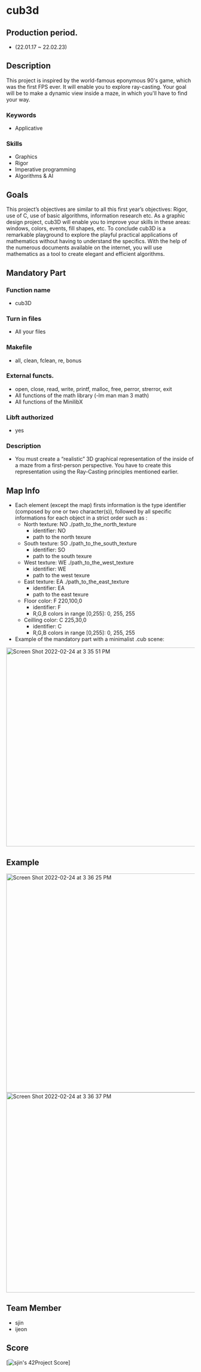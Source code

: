 # cub3d

## Production period.
- (22.01.17 ~ 22.02.23)

## Description
This project is inspired by the world-famous eponymous 90's game, which was the first FPS ever. It will enable you to explore ray-casting.
Your goal will be to make a dynamic view inside a maze, in which you'll have to find your way.

### Keywords
- Applicative
### Skills
- Graphics
- Rigor
- Imperative programming
- Algorithms & AI

## Goals
This project’s objectives are similar to all this first year’s objectives: Rigor, use of C, use
of basic algorithms, information research etc.
As a graphic design project, cub3D will enable you to improve your skills in these
areas: windows, colors, events, fill shapes, etc.
To conclude cub3D is a remarkable playground to explore the playful practical applications of mathematics without having to understand the specifics.
With the help of the numerous documents available on the internet, you will use
mathematics as a tool to create elegant and efficient algorithms.

## Mandatory Part
### Function name 
- cub3D
### Turn in files 
- All your files
### Makefile
- all, clean, fclean, re, bonus
### External functs.
- open, close, read, write,
printf, malloc, free, perror,
strerror, exit
- All functions of the math
library (-lm man man 3 math)
- All functions of the MinilibX
### Libft authorized
- yes
### Description
- You must create a “realistic” 3D graphical
representation of the inside of a maze from a
first-person perspective. You have to create this
representation using the Ray-Casting principles
mentioned earlier.

## Map Info
- Each element (except the map) firsts information is the type identifier (composed by one or two character(s)), followed by all specific informations for each
object in a strict order such as :
  - North texture: NO ./path_to_the_north_texture
    - identifier: NO
    - path to the north texure
  - South texture: SO ./path_to_the_south_texture
    - identifier: SO
    - path to the south texure
  - West texture: WE ./path_to_the_west_texture
    - identifier: WE
    - path to the west texure
  - East texture: EA ./path_to_the_east_texture
    - identifier: EA
    - path to the east texure
  - Floor color: F 220,100,0
    - identifier: F
    - R,G,B colors in range [0,255]: 0, 255, 255
  - Ceilling color: C 225,30,0
    - identifier: C
    - R,G,B colors in range [0,255]: 0, 255, 255
- Example of the mandatory part with a minimalist .cub scene:

<img width="530" alt="Screen Shot 2022-02-24 at 3 35 51 PM" src="https://user-images.githubusercontent.com/56079997/155471183-968ddf30-3a69-4180-9c5f-41d0643564d0.png">

## Example
<img width="583" alt="Screen Shot 2022-02-24 at 3 36 25 PM" src="https://user-images.githubusercontent.com/56079997/155471263-f8821a6a-1b07-436e-bbb2-eda861ad9fb8.png">

<img width="533" alt="Screen Shot 2022-02-24 at 3 36 37 PM" src="https://user-images.githubusercontent.com/56079997/155471288-21ba51b7-b0ee-46a9-9fbd-ab6eba1c99ae.png">


## Team Member
- sjin
- ijeon

## Score
[![sjin's 42Project Score](https://badge42.herokuapp.com/api/project/sjin/get_next_line)]
